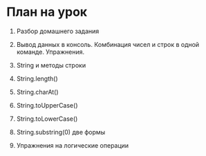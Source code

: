 # План на урок

1. Разбор домашнего задания

2. Вывод данных в консоль. Комбинация чисел и строк в одной команде. Упражнения.

3. String и методы строки

4. String.length()

5. String.charAt()

6. String.toUpperCase()

7. String.toLowerCase()

8. String.substring(0) две формы

9. Упражнения на логические операции
